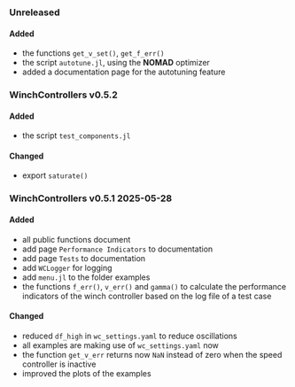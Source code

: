 ### Unreleased
#### Added
- the functions `get_v_set()`, `get_f_err()`
- the script `autotune.jl`, using the **NOMAD** optimizer
- added a documentation page for the autotuning feature

### WinchControllers v0.5.2
#### Added
- the script `test_components.jl`
#### Changed
- export `saturate()`

### WinchControllers v0.5.1 2025-05-28
#### Added
- all public functions document
- add page `Performance Indicators` to documentation
- add page `Tests` to documentation
- add `WCLogger` for logging
- add `menu.jl` to the folder examples
- the functions `f_err()`, `v_err()` and `gamma()` to calculate the performance indicators of the winch controller based on the log file of a test case 

#### Changed
- reduced `df_high` in `wc_settings.yaml` to reduce oscillations
- all examples are making use of `wc_settings.yaml` now
- the function `get_v_err` returns now `NaN` instead of zero when the speed controller is inactive
- improved the plots of the examples
